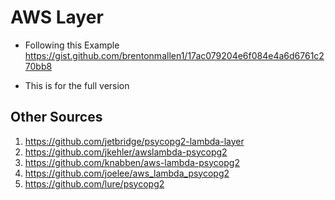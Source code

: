 # AWS Layer

- Following this Example https://gist.github.com/brentonmallen1/17ac079204e6f084e4a6d6761c270bb8

- This is for the full version

## Other Sources

1. https://github.com/jetbridge/psycopg2-lambda-layer
2. https://github.com/jkehler/awslambda-psycopg2
3. https://github.com/knabben/aws-lambda-psycopg2
4. https://github.com/joelee/aws_lambda_psycopg2
5. https://github.com/lure/psycopg2